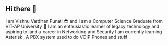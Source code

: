 ## Hi there 👋
I am Vishnu Vardhan Punati 😎 and I am a Computer Science Graduate from VIT-AP University 🏫
I am an enthusiastic learner of legacy technology and aspiring to land a career in Networking and Security
I am currently learning Asterisk , A PBX system used to do VOIP Phones and stuff 
<!--
**vishnupunati/vishnupunati** is a ✨ _special_ ✨ repository because its `README.md` (this file) appears on your GitHub profile.

Here are some ideas to get you started:

- 🔭 I’m currently working on ...
- 🌱 I’m currently learning ...
- 👯 I’m looking to collaborate on ...
- 🤔 I’m looking for help with ...
- 💬 Ask me about ...
- 📫 How to reach me: ...
- 😄 Pronouns: ...
- ⚡ Fun fact: ...
-->
